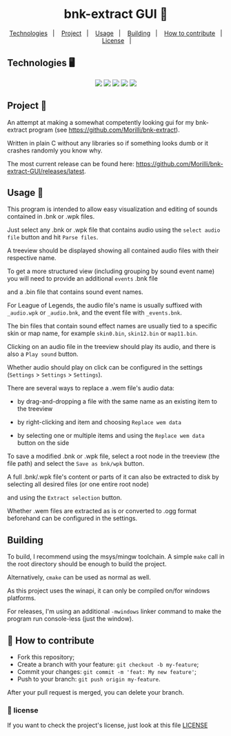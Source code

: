 
<h1 align="center">
    bnk-extract GUI 👾 
</h1>

<p align="center">
  <a href="#tecnologias">Technologies</a>&nbsp;&nbsp;&nbsp;|&nbsp;&nbsp;&nbsp;
  <a href="#projeto">Project</a>&nbsp;&nbsp;&nbsp;|&nbsp;&nbsp;&nbsp;
  <a href="#rodando">Usage</a>&nbsp;&nbsp;&nbsp;|&nbsp;&nbsp;&nbsp;
  <a href="#Building">Building</a>&nbsp;&nbsp;&nbsp;|&nbsp;&nbsp;&nbsp;
  <a href="#como-contribuir">How to contribute</a>&nbsp;&nbsp;&nbsp;|&nbsp;&nbsp;&nbsp;
  <a href="#license">License</a>&nbsp;&nbsp;&nbsp;|&nbsp;&nbsp;&nbsp;
</p>

<a id="tecnologias"></a>

## Technologies 🖥️

<div align="center">
    <img src="https://img.shields.io/badge/c-%2300599C.svg?style=for-the-badge&logo=c&logoColor=white" />
    <img src="https://img.shields.io/badge/c++-%2300599C.svg?style=for-the-badge&logo=c%2B%2B&logoColor=white" />
    <img src="https://img.shields.io/badge/html5-%23E34F26.svg?style=for-the-badge&logo=html5&logoColor=white" />
    <img src="https://img.shields.io/badge/shell_script-%23121011.svg?style=for-the-badge&logo=gnu-bash&logoColor=white" />
    <img src="https://img.shields.io/badge/Windows-0078D6?style=for-the-badge&logo=windows&logoColor=white" />
</div>

<a id="projeto"></a>

## Project 📕

An attempt at making a somewhat competently looking gui for my bnk-extract program (see https://github.com/Morilli/bnk-extract).

Written in plain C without any libraries so if something looks dumb or it crashes randomly you know why.

  

The most current release can be found here: https://github.com/Morilli/bnk-extract-GUI/releases/latest.

<a id="rodando"></a>

## Usage 🚀

This program is intended to allow easy visualization and editing of sounds contained in .bnk or .wpk files.

Just select any .bnk or .wpk file that contains audio using the `select audio file` button and hit `Parse files`.

A treeview should be displayed showing all contained audio files with their respective name.

To get a more structured view (including grouping by sound event name) you will need to provide an additional `events` .bnk file

and a .bin file that contains sound event names.

  

For League of Legends, the audio file's name is usually suffixed with `_audio.wpk` or `_audio.bnk`, and the event file with `_events.bnk`.

The bin files that contain sound effect names are usually tied to a specific skin or map name, for example `skin0.bin`, `skin12.bin` or `map11.bin`.

  

Clicking on an audio file in the treeview should play its audio, and there is also a `Play sound` button.

Whether audio should play on click can be configured in the settings (`Settings` > `Settings` > `Settings`).

  

There are several ways to replace a .wem file's audio data:

- by drag-and-dropping a file with the same name as an existing item to the treeview

- by right-clicking and item and choosing `Replace wem data`

- by selecting one or multiple items and using the `Replace wem data` button on the side

  

To save a modified .bnk or .wpk file, select a root node in the treeview (the file path) and select the `Save as bnk/wpk` button.

  

A full .bnk/.wpk file's content or parts of it can also be extracted to disk by selecting all desired files (or one entire root node)

and using the `Extract selection` button.

Whether .wem files are extracted as is or converted to .ogg format beforehand can be configured in the settings.

<a id="Building"></a>

## Building

To build, I recommend using the msys/mingw toolchain. A simple `make` call in the root directory should be enough to build the project.

Alternatively, `cmake` can be used as normal as well.

As this project uses the winapi, it can only be compiled on/for windows platforms.

For releases, I'm using an additional `-mwindows` linker command to make the program run console-less (just the window).



<a id="como-contribuir"></a>

## 🤔 How to contribute

-   Fork this repository;
-   Create a branch with your feature: `git checkout -b my-feature`;
-   Commit your changes: `git commit -m 'feat: My new feature'`;
-   Push to your branch: `git push origin my-feature`.

After your pull request is merged, you can delete your branch.

<a id="license"></a>

### 🔖 license

If you want to check the project's license, just look at this file [LICENSE](./LICENSE.txt)